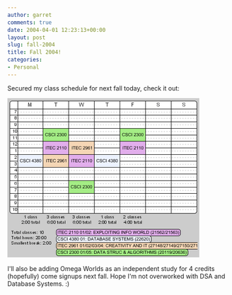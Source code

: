```yaml
---
author: garret
comments: true
date: 2004-04-01 12:23:13+00:00
layout: post
slug: fall-2004
title: Fall 2004!
categories:
- Personal
---
```


Secured my class schedule for next fall today, check it out:

![](/assets/3.Fall_.04.gif)

I'll also be adding Omega Worlds as an independent study for 4 credits (hopefully) come signups next fall. Hope I'm not overworked with DSA and Database Systems. :)
